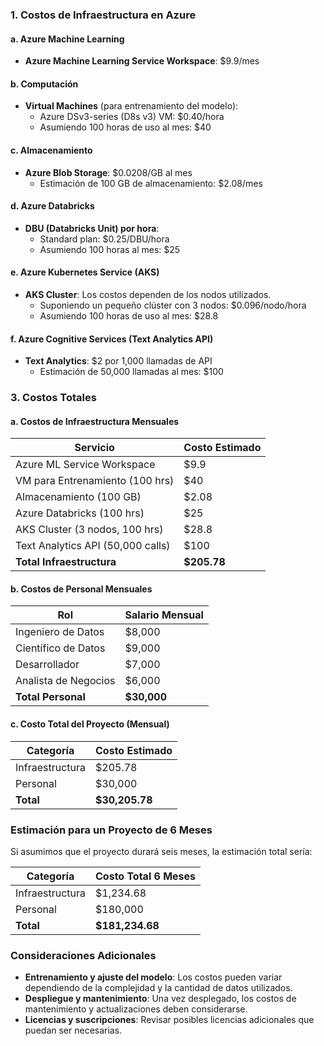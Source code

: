 ### 1. **Costos de Infraestructura en Azure**

#### a. **Azure Machine Learning**
- **Azure Machine Learning Service Workspace**: $9.9/mes

#### b. **Computación**
- **Virtual Machines** (para entrenamiento del modelo): 
  - Azure DSv3-series (D8s v3) VM: $0.40/hora
  - Asumiendo 100 horas de uso al mes: $40

#### c. **Almacenamiento**
- **Azure Blob Storage**: $0.0208/GB al mes
  - Estimación de 100 GB de almacenamiento: $2.08/mes

#### d. **Azure Databricks**
- **DBU (Databricks Unit) por hora**:
  - Standard plan: $0.25/DBU/hora
  - Asumiendo 100 horas al mes: $25

#### e. **Azure Kubernetes Service (AKS)**
- **AKS Cluster**: Los costos dependen de los nodos utilizados.
  - Suponiendo un pequeño clúster con 3 nodos: $0.096/nodo/hora
  - Asumiendo 100 horas de uso al mes: $28.8

#### f. **Azure Cognitive Services (Text Analytics API)**
- **Text Analytics**: $2 por 1,000 llamadas de API
  - Estimación de 50,000 llamadas al mes: $100

### 3. **Costos Totales**

#### a. **Costos de Infraestructura Mensuales**
| Servicio                         | Costo Estimado    |
|----------------------------------|-------------------|
| Azure ML Service Workspace       | $9.9              |
| VM para Entrenamiento (100 hrs)  | $40               |
| Almacenamiento (100 GB)          | $2.08             |
| Azure Databricks (100 hrs)       | $25               |
| AKS Cluster (3 nodos, 100 hrs)   | $28.8             |
| Text Analytics API (50,000 calls)| $100              |
| **Total Infraestructura**        | **$205.78**       |

#### b. **Costos de Personal Mensuales**
| Rol                   | Salario Mensual |
|-----------------------|-----------------|
| Ingeniero de Datos    | $8,000          |
| Científico de Datos   | $9,000          |
| Desarrollador         | $7,000          |
| Analista de Negocios  | $6,000          |
| **Total Personal**    | **$30,000**     |

#### c. **Costo Total del Proyecto (Mensual)**
| Categoría             | Costo Estimado  |
|-----------------------|-----------------|
| Infraestructura       | $205.78         |
| Personal              | $30,000         |
| **Total**             | **$30,205.78**  |

### Estimación para un Proyecto de 6 Meses

Si asumimos que el proyecto durará seis meses, la estimación total sería:

| Categoría             | Costo Total 6 Meses |
|-----------------------|---------------------|
| Infraestructura       | $1,234.68           |
| Personal              | $180,000            |
| **Total**             | **$181,234.68**     |

### Consideraciones Adicionales
- **Entrenamiento y ajuste del modelo**: Los costos pueden variar dependiendo de la complejidad y la cantidad de datos utilizados.
- **Despliegue y mantenimiento**: Una vez desplegado, los costos de mantenimiento y actualizaciones deben considerarse.
- **Licencias y suscripciones**: Revisar posibles licencias adicionales que puedan ser necesarias.

